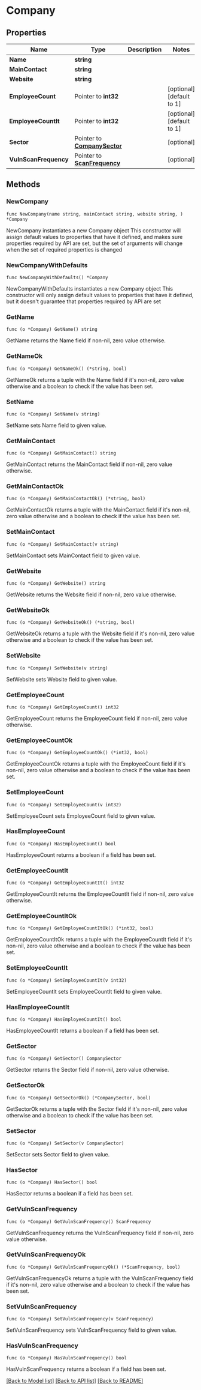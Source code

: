# Company

## Properties

Name | Type | Description | Notes
------------ | ------------- | ------------- | -------------
**Name** | **string** |  | 
**MainContact** | **string** |  | 
**Website** | **string** |  | 
**EmployeeCount** | Pointer to **int32** |  | [optional] [default to 1]
**EmployeeCountIt** | Pointer to **int32** |  | [optional] [default to 1]
**Sector** | Pointer to [**CompanySector**](CompanySector.md) |  | [optional] 
**VulnScanFrequency** | Pointer to [**ScanFrequency**](ScanFrequency.md) |  | [optional] 

## Methods

### NewCompany

`func NewCompany(name string, mainContact string, website string, ) *Company`

NewCompany instantiates a new Company object
This constructor will assign default values to properties that have it defined,
and makes sure properties required by API are set, but the set of arguments
will change when the set of required properties is changed

### NewCompanyWithDefaults

`func NewCompanyWithDefaults() *Company`

NewCompanyWithDefaults instantiates a new Company object
This constructor will only assign default values to properties that have it defined,
but it doesn't guarantee that properties required by API are set

### GetName

`func (o *Company) GetName() string`

GetName returns the Name field if non-nil, zero value otherwise.

### GetNameOk

`func (o *Company) GetNameOk() (*string, bool)`

GetNameOk returns a tuple with the Name field if it's non-nil, zero value otherwise
and a boolean to check if the value has been set.

### SetName

`func (o *Company) SetName(v string)`

SetName sets Name field to given value.


### GetMainContact

`func (o *Company) GetMainContact() string`

GetMainContact returns the MainContact field if non-nil, zero value otherwise.

### GetMainContactOk

`func (o *Company) GetMainContactOk() (*string, bool)`

GetMainContactOk returns a tuple with the MainContact field if it's non-nil, zero value otherwise
and a boolean to check if the value has been set.

### SetMainContact

`func (o *Company) SetMainContact(v string)`

SetMainContact sets MainContact field to given value.


### GetWebsite

`func (o *Company) GetWebsite() string`

GetWebsite returns the Website field if non-nil, zero value otherwise.

### GetWebsiteOk

`func (o *Company) GetWebsiteOk() (*string, bool)`

GetWebsiteOk returns a tuple with the Website field if it's non-nil, zero value otherwise
and a boolean to check if the value has been set.

### SetWebsite

`func (o *Company) SetWebsite(v string)`

SetWebsite sets Website field to given value.


### GetEmployeeCount

`func (o *Company) GetEmployeeCount() int32`

GetEmployeeCount returns the EmployeeCount field if non-nil, zero value otherwise.

### GetEmployeeCountOk

`func (o *Company) GetEmployeeCountOk() (*int32, bool)`

GetEmployeeCountOk returns a tuple with the EmployeeCount field if it's non-nil, zero value otherwise
and a boolean to check if the value has been set.

### SetEmployeeCount

`func (o *Company) SetEmployeeCount(v int32)`

SetEmployeeCount sets EmployeeCount field to given value.

### HasEmployeeCount

`func (o *Company) HasEmployeeCount() bool`

HasEmployeeCount returns a boolean if a field has been set.

### GetEmployeeCountIt

`func (o *Company) GetEmployeeCountIt() int32`

GetEmployeeCountIt returns the EmployeeCountIt field if non-nil, zero value otherwise.

### GetEmployeeCountItOk

`func (o *Company) GetEmployeeCountItOk() (*int32, bool)`

GetEmployeeCountItOk returns a tuple with the EmployeeCountIt field if it's non-nil, zero value otherwise
and a boolean to check if the value has been set.

### SetEmployeeCountIt

`func (o *Company) SetEmployeeCountIt(v int32)`

SetEmployeeCountIt sets EmployeeCountIt field to given value.

### HasEmployeeCountIt

`func (o *Company) HasEmployeeCountIt() bool`

HasEmployeeCountIt returns a boolean if a field has been set.

### GetSector

`func (o *Company) GetSector() CompanySector`

GetSector returns the Sector field if non-nil, zero value otherwise.

### GetSectorOk

`func (o *Company) GetSectorOk() (*CompanySector, bool)`

GetSectorOk returns a tuple with the Sector field if it's non-nil, zero value otherwise
and a boolean to check if the value has been set.

### SetSector

`func (o *Company) SetSector(v CompanySector)`

SetSector sets Sector field to given value.

### HasSector

`func (o *Company) HasSector() bool`

HasSector returns a boolean if a field has been set.

### GetVulnScanFrequency

`func (o *Company) GetVulnScanFrequency() ScanFrequency`

GetVulnScanFrequency returns the VulnScanFrequency field if non-nil, zero value otherwise.

### GetVulnScanFrequencyOk

`func (o *Company) GetVulnScanFrequencyOk() (*ScanFrequency, bool)`

GetVulnScanFrequencyOk returns a tuple with the VulnScanFrequency field if it's non-nil, zero value otherwise
and a boolean to check if the value has been set.

### SetVulnScanFrequency

`func (o *Company) SetVulnScanFrequency(v ScanFrequency)`

SetVulnScanFrequency sets VulnScanFrequency field to given value.

### HasVulnScanFrequency

`func (o *Company) HasVulnScanFrequency() bool`

HasVulnScanFrequency returns a boolean if a field has been set.


[[Back to Model list]](../README.md#documentation-for-models) [[Back to API list]](../README.md#documentation-for-api-endpoints) [[Back to README]](../README.md)


